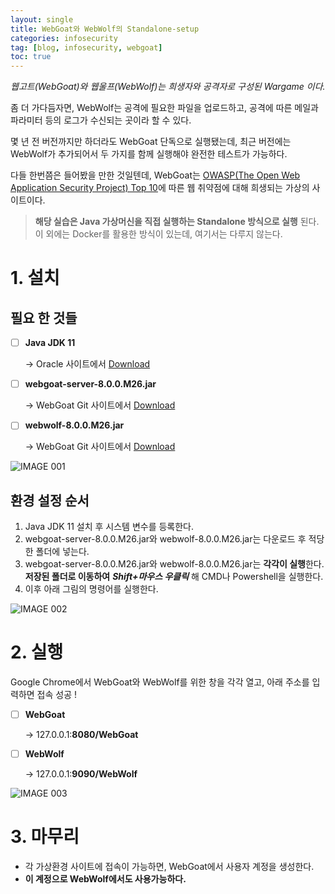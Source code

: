 ```yaml
---
layout: single
title: WebGoat와 WebWolf의 Standalone-setup
categories: infosecurity
tag: [blog, infosecurity, webgoat]
toc: true
---
```



*웹고트(WebGoat)와 웹울프(WebWolf)는 희생자와 공격자로 구성된 Wargame 이다.*

좀 더 가다듬자면, WebWolf는 공격에 필요한 파일을 업로드하고, 공격에 따른 메일과 파라미터 등의 로그가 수신되는 곳이라 할 수 있다.

몇 년 전 버전까지만 하더라도 WebGoat 단독으로 실행됐는데, 최근 버전에는 WebWolf가 추가되어서 두 가지를 함께 실행해야 완전한 테스트가 가능하다.

다들 한번쯤은 들어봤을 만한 것일텐데, WebGoat는 <a href="https://owasp.org/www-project-top-ten/">OWASP(The Open Web Application Security Project) Top 10</a>에 따른 웹 취약점에 대해 희생되는 가상의 사이트이다.



> **해당 실습은 Java 가상머신을 직접 실행하는 Standalone 방식으로 실행**
> 된다. 이 외에는 Docker를 활용한 방식이 있는데, 여기서는 다루지 않는다.



# 1. 설치

## 필요 한 것들

- [ ] **Java JDK 11**

  -> Oracle 사이트에서 <a href="https://www.oracle.com/kr/java/technologies/javase-jdk11-downloads.html">Download</a>

- [ ] **webgoat-server-8.0.0.M26.jar**

  -> WebGoat Git 사이트에서 <a href="https://github.com/WebGoat/WebGoat/releases/tag/v8.0.0.M26">Download</a>

- [ ] **webwolf-8.0.0.M26.jar**

  -> WebGoat Git 사이트에서 <a href="https://github.com/WebGoat/WebGoat/releases/tag/v8.0.0.M26">Download</a>



![IMAGE 001](https://user-images.githubusercontent.com/52769104/103536528-0a6fd080-4ed6-11eb-8fb6-e852644dc998.png)

## 환경 설정 순서

1. Java JDK 11 설치 후 시스템 변수를 등록한다.
2. webgoat-server-8.0.0.M26.jar와 webwolf-8.0.0.M26.jar는 다운로드 후 적당한 폴더에 넣는다.
3. webgoat-server-8.0.0.M26.jar와 webwolf-8.0.0.M26.jar는 **각각이 실행**한다. **저장된 폴더로 이동하여** ***Shift+마우스 우클릭*** 해 CMD나 Powershell을 실행한다.
4. 이후 아래 그림의 명령어를 실행한다.



![IMAGE 002](https://user-images.githubusercontent.com/52769104/103536532-0b086700-4ed6-11eb-8488-83fc8ae8a465.png)



# 2. 실행

Google Chrome에서 WebGoat와 WebWolf를 위한 창을 각각 열고, 아래 주소를 입력하면 접속 성공 !



- [ ] **WebGoat**

  -> 127.0.0.1:**8080/WebGoat**

- [ ] **WebWolf**

  -> 127.0.0.1:**9090/WebWolf**



![IMAGE 003](https://user-images.githubusercontent.com/52769104/103536534-0ba0fd80-4ed6-11eb-9e8a-a3291a45a289.png)





# 3. 마무리

- 각 가상환경 사이트에 접속이 가능하면, WebGoat에서 사용자 계정을 생성한다.
- **이 계정으로 WebWolf에서도 사용가능하다.**

